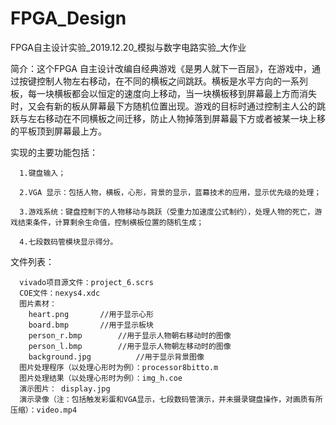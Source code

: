 # FPGA_Design
FPGA自主设计实验_2019.12.20_模拟与数字电路实验_大作业

简介：这个FPGA 自主设计改编自经典游戏《是男人就下一百层》，在游戏中，通过按键控制人物左右移动，在不同的横板之间跳跃。横板是水平方向的一系列 板，每一块横板都会以恒定的速度向上移动，当一块横板移到屏幕最上方而消失时，又会有新的板从屏幕最下方随机位置出现。游戏的目标时通过控制主人公的跳跃与左右移动在不同横板之间迁移，防止人物掉落到屏幕最下方或者被某一块上移的平板顶到屏幕最上方。

实现的主要功能包括： 
      
      1.键盘输入；  
      
      2.VGA 显示：包括人物，横板，心形，背景的显示，蓝幕技术的应用，显示优先级的处理；  
      
      3.游戏系统：键盘控制下的人物移动与跳跃（受重力加速度公式制约），处理人物的死亡，游戏结束条件，计算剩余生命值，控制横板位置的随机生成；
      
      4.七段数码管模块显示得分。

文件列表：

      vivado项目源文件：project_6.scrs
      COE文件：nexys4.xdc
      图片素材：          
		heart.png		//用于显示心形
		board.bmp		//用于显示板块
		person_r.bmp		//用于显示人物朝右移动时的图像
		person_l.bmp		//用于显示人物朝左移动时的图像
		background.jpg	        //用于显示背景图像
      图片处理程序（以处理心形时为例）：processor8bitto.m
      图片处理结果（以处理心形时为例）：img_h.coe
      演示图片：	display.jpg
      演示录像（注：包括触发彩蛋和VGA显示，七段数码管演示，并未摄录键盘操作，对画质有所压缩）：video.mp4
